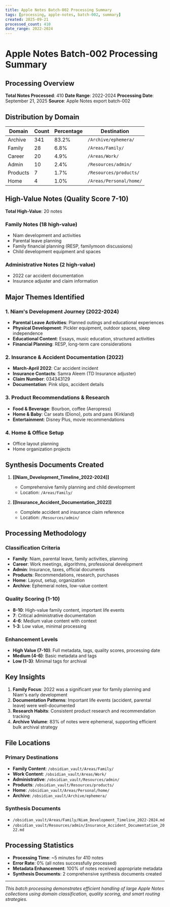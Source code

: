 ```yaml
---
title: Apple Notes Batch-002 Processing Summary
tags: [processing, apple-notes, batch-002, summary]
created: 2025-09-21
processed_count: 410
date_range: 2022-2024
---
```


# Apple Notes Batch-002 Processing Summary

## Processing Overview

**Total Notes Processed**: 410
**Date Range**: 2022-2024
**Processing Date**: September 21, 2025
**Source**: Apple Notes export batch-002

## Distribution by Domain

| Domain | Count | Percentage | Destination |
|--------|-------|------------|-------------|
| Archive | 341 | 83.2% | `/Archive/ephemera/` |
| Family | 28 | 6.8% | `/Areas/Family/` |
| Career | 20 | 4.9% | `/Areas/Work/` |
| Admin | 10 | 2.4% | `/Resources/admin/` |
| Products | 7 | 1.7% | `/Resources/products/` |
| Home | 4 | 1.0% | `/Areas/Personal/home/` |

## High-Value Notes (Quality Score 7-10)

**Total High-Value**: 20 notes

### Family Notes (18 high-value)
- Niam development and activities
- Parental leave planning
- Family financial planning (RESP, familymoon discussions)
- Child development equipment and spaces

### Administrative Notes (2 high-value)
- 2022 car accident documentation
- Insurance adjuster and claim information

## Major Themes Identified

### 1. Niam's Development Journey (2022-2024)
- **Parental Leave Activities**: Planned outings and educational experiences
- **Physical Development**: Pickler equipment, outdoor spaces, sleep independence
- **Educational Content**: Essays, music education, structured activities
- **Financial Planning**: RESP, long-term care considerations

### 2. Insurance & Accident Documentation (2022)
- **March-April 2022**: Car accident incident
- **Insurance Contacts**: Samra Aleem (TD Insurance adjuster)
- **Claim Number**: 034343129
- **Documentation**: Pink slips, accident details

### 3. Product Recommendations & Research
- **Food & Beverage**: Bourbon, coffee (Aeropress)
- **Home & Baby**: Car seats (Diono), pots and pans (Kirkland)
- **Entertainment**: Disney Plus, movie recommendations

### 4. Home & Office Setup
- Office layout planning
- Home organization projects

## Synthesis Documents Created

1. **[[Niam_Development_Timeline_2022-2024]]**
   - Comprehensive family planning and child development
   - Location: `/Areas/Family/`

2. **[[Insurance_Accident_Documentation_2022]]**
   - Complete accident and insurance claim reference
   - Location: `/Resources/admin/`

## Processing Methodology

### Classification Criteria
- **Family**: Niam, parental leave, family activities, planning
- **Career**: Work meetings, algorithms, professional development
- **Admin**: Insurance, taxes, official documents
- **Products**: Recommendations, research, purchases
- **Home**: Layout, setup, organization
- **Archive**: Ephemeral notes, low-value content

### Quality Scoring (1-10)
- **8-10**: High-value family content, important life events
- **7**: Critical administrative documentation
- **4-6**: Medium value content with context
- **1-3**: Low value, minimal processing

### Enhancement Levels
- **High Value (7-10)**: Full metadata, tags, quality scores, processing date
- **Medium (4-6)**: Basic metadata and tags
- **Low (1-3)**: Minimal tags for archival

## Key Insights

1. **Family Focus**: 2022 was a significant year for family planning and Niam's early development
2. **Documentation Patterns**: Important life events (accident, parental leave) were well-documented
3. **Research Habits**: Consistent product research and recommendation tracking
4. **Archive Volume**: 83% of notes were ephemeral, supporting efficient bulk archival strategy

## File Locations

### Primary Destinations
- **Family Content**: `/obsidian_vault/Areas/Family/`
- **Work Content**: `/obsidian_vault/Areas/Work/`
- **Administrative**: `/obsidian_vault/Resources/admin/`
- **Products**: `/obsidian_vault/Resources/products/`
- **Home**: `/obsidian_vault/Areas/Personal/home/`
- **Archive**: `/obsidian_vault/Archive/ephemera/`

### Synthesis Documents
- `/obsidian_vault/Areas/Family/Niam_Development_Timeline_2022-2024.md`
- `/obsidian_vault/Resources/admin/Insurance_Accident_Documentation_2022.md`

## Processing Statistics

- **Processing Time**: ~5 minutes for 410 notes
- **Error Rate**: 0% (all notes successfully processed)
- **Metadata Enhancement**: 100% of notes received appropriate metadata
- **Synthesis Documents**: 2 comprehensive synthesis documents created

---

*This batch processing demonstrates efficient handling of large Apple Notes collections using domain classification, quality scoring, and smart routing strategies.*